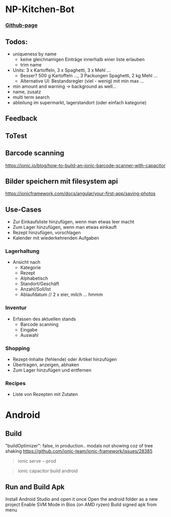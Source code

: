 # NP-Kitchen-Bot

### [Github-page](https://johnsmithdoe.github.io/np-kitchen-bot/)

## Todos:
* uniqueness by name
  * keine gleichnamigen Einträge innerhalb einer liste erlauben
  * trim name
* Units: 3 x Kartoffeln, 3 x Spaghetti, 3 x Mehl ...
  * Besser? 500 g Kartoffeln ..., 3 Packungen Spaghetti, 2 kg Mehl ...
  * Alternative UI: Bestandsregler (viel - wenig) mit min max ...
* min amount and warning -> background as well...
* name, zusatz
* multi term search
* abteilung im supermarkt, lagerstandort (oder einfach kategorie)


## Feedback

## ToTest


## Barcode scanning
https://ionic.io/blog/how-to-build-an-ionic-barcode-scanner-with-capacitor

## Bilder speichern mit filesystem api
https://ionicframework.com/docs/angular/your-first-app/saving-photos

## Use-Cases

* Zur Einkaufsliste hinzufügen, wenn man etwas leer macht
* Zum Lager hinzufügen, wenn man etwas einkauft
* Rezept hinzufügen, vorschlagen
* Kalender mit wiederkehrenden Aufgaben

### Lagerhaltung
* Ansicht nach
  * Kategorie
  * Rezept
  * Alphabetisch
  * Standort/Geschäft
  * Anzahl/Soll/Ist
  * Ablaufdatum // 2 x eier, milch ... hmmm

### Inventur
* Erfassen des aktuellen stands
  * Barcode scanning
  * Eingabe
  * Auswahl

### Shopping
* Rezept-Inhalte (fehlende) oder Artikel hinzufügen
* Übertragen, anzeigen, abhaken
* Zum Lager hinzufügen und entfernen

### Recipes
* Liste von Rezepten mit Zutaten

Android
=======

Build
----

"buildOptimizer": false, in production.. modals not showing coz of tree shaking
https://github.com/ionic-team/ionic-framework/issues/28385
> ionic serve --prod

>ionic capacitor build android

Run and Build Apk
---
Install Android Studio and open it once
Open the android folder as a new project
Enable SVM Mode in Bios (on AMD ryzen)
Build signed apk from menu
